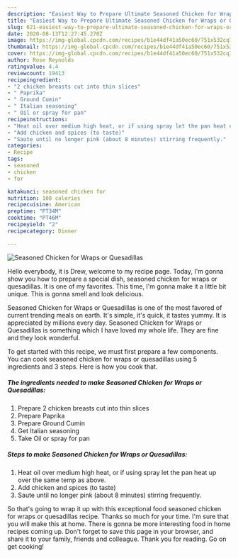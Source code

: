 ```yaml
---
description: "Easiest Way to Prepare Ultimate Seasoned Chicken for Wraps or Quesadillas"
title: "Easiest Way to Prepare Ultimate Seasoned Chicken for Wraps or Quesadillas"
slug: 621-easiest-way-to-prepare-ultimate-seasoned-chicken-for-wraps-or-quesadillas
date: 2020-08-13T12:27:45.270Z
image: https://img-global.cpcdn.com/recipes/b1e44df41a50ec60/751x532cq70/seasoned-chicken-for-wraps-or-quesadillas-recipe-main-photo.jpg
thumbnail: https://img-global.cpcdn.com/recipes/b1e44df41a50ec60/751x532cq70/seasoned-chicken-for-wraps-or-quesadillas-recipe-main-photo.jpg
cover: https://img-global.cpcdn.com/recipes/b1e44df41a50ec60/751x532cq70/seasoned-chicken-for-wraps-or-quesadillas-recipe-main-photo.jpg
author: Rose Reynolds
ratingvalue: 4.4
reviewcount: 19413
recipeingredient:
- "2 chicken breasts cut into thin slices"
- " Paprika"
- " Ground Cumin"
- " Italian seasoning"
- " Oil or spray for pan"
recipeinstructions:
- "Heat oil over medium high heat, or if using spray let the pan heat up over the same temp as above."
- "Add chicken and spices (to taste)"
- "Saute until no longer pink (about 8 minutes) stirring frequently."
categories:
- Recipe
tags:
- seasoned
- chicken
- for

katakunci: seasoned chicken for 
nutrition: 108 calories
recipecuisine: American
preptime: "PT34M"
cooktime: "PT46M"
recipeyield: "2"
recipecategory: Dinner

---
```



![Seasoned Chicken for Wraps or Quesadillas](https://img-global.cpcdn.com/recipes/b1e44df41a50ec60/751x532cq70/seasoned-chicken-for-wraps-or-quesadillas-recipe-main-photo.jpg)

Hello everybody, it is Drew, welcome to my recipe page. Today, I'm gonna show you how to prepare a special dish, seasoned chicken for wraps or quesadillas. It is one of my favorites. This time, I'm gonna make it a little bit unique. This is gonna smell and look delicious.

Seasoned Chicken for Wraps or Quesadillas is one of the most favored of current trending meals on earth. It's simple, it's quick, it tastes yummy. It is appreciated by millions every day. Seasoned Chicken for Wraps or Quesadillas is something which I have loved my whole life. They are fine and they look wonderful.




To get started with this recipe, we must first prepare a few components. You can cook seasoned chicken for wraps or quesadillas using 5 ingredients and 3 steps. Here is how you cook that.

<!--inarticleads1-->

##### The ingredients needed to make Seasoned Chicken for Wraps or Quesadillas:

1. Prepare 2 chicken breasts cut into thin slices
1. Prepare  Paprika
1. Prepare  Ground Cumin
1. Get  Italian seasoning
1. Take  Oil or spray for pan




<!--inarticleads2-->

##### Steps to make Seasoned Chicken for Wraps or Quesadillas:

1. Heat oil over medium high heat, or if using spray let the pan heat up over the same temp as above.
1. Add chicken and spices (to taste)
1. Saute until no longer pink (about 8 minutes) stirring frequently.




So that's going to wrap it up with this exceptional food seasoned chicken for wraps or quesadillas recipe. Thanks so much for your time. I'm sure that you will make this at home. There is gonna be more interesting food in home recipes coming up. Don't forget to save this page in your browser, and share it to your family, friends and colleague. Thank you for reading. Go on get cooking!

